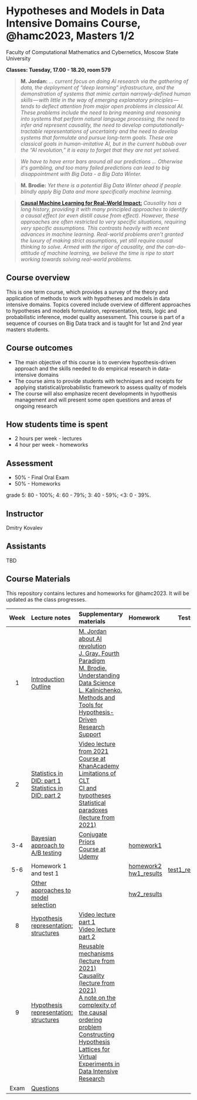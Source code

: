 # Hypotheses and Models in Data Intensive Domains Course, @hamc2023, Masters 1/2
Faculty of Computational Mathematics and Cybernetics, Moscow State University

**Classes: Tuesday, 17.00 - 18.20, room 579**

  > **M. Jordan:** *... current focus on doing AI research via the gathering of data, the deployment of “deep learning” infrastructure, and the demonstration of systems that mimic certain narrowly-defined human skills — with little in the way of emerging explanatory principles —  tends to deflect attention from major open problems in classical AI. These problems include the need to bring meaning and reasoning into systems that perform natural language processing, the need to infer and represent causality, the need to develop computationally-tractable representations of uncertainty and the need to develop systems that formulate and pursue long-term goals. These are classical goals in human-imitative AI, but in the current hubbub over the “AI revolution,” it is easy to forget that they are not yet solved.*

 > *We have to have error bars around all our predictions ... Otherwise it's gambling, and too many failed predictions can lead to big disappointment with Big Data - a Big Data Winter.*
 
 > **M. Brodie:** *Yet there is a potential Big Data Winter ahead if people blindly apply Big Data and more specifically machine learning.*

 > **[Causal Machine Learning for Real-World Impact:](https://nips.cc/virtual/2022/workshop/49992)** *Causality has a long history, providing it with many principled approaches to identify a causal effect (or even distill cause from effect). However, these approaches are often restricted to very specific situations, requiring very specific assumptions. This contrasts heavily with recent advances in machine learning. Real-world problems aren’t granted the luxury of making strict assumptions, yet still require causal thinking to solve. Armed with the rigor of causality, and the can-do-attitude of machine learning, we believe the time is ripe to start working towards solving real-world problems.*

## Course overview
This is one term course, which provides a survey of the theory and application of methods to work with hypotheses and models in data intensive domains. Topics covered include overview of different approaches to hypotheses and models formulation, representation, tests, logic and probabilistic inference, model quality assessment.
This course is part of a sequence of courses on Big Data track and is taught for 1st and 2nd year masters students.


## Course outcomes
- The main objective of this course is to overview hypothesis-driven approach and the skills needed to do empirical research in data-intensive domains 
- The course aims to provide students with techniques and receipts for applying statistical/probabilistic framework to assess quality of models 
- The course will also emphasize recent developments in hypothesis management and will present some open questions and areas of ongoing research

## How students time is spent
- 2 hours per week - lectures
- 4 hour per week - homeworks

## Assessment
- 50% - Final Oral Exam
- 50% - Homeworks

grade
5: 80 - 100%; 
4: 60 - 79%;
3: 40 - 59%;
<3: 0 - 39%.

## Instructor
Dmitry Kovalev

## Assistants
TBD

## Course Materials
This repository contains lectures and homeworks for @hamc2023. It will be updated as the class progresses.

| Week | Lecture notes | Supplementary materials | Homework | Tests |
|:------:|:----------|:----------|:----------|-------|
|1| [Introduction](./lectures/intro.pdf) <br> [Outline](./lectures/hamc_outline.pdf)| [M. Jordan about AI revolution](https://medium.com/@mijordan3/artificial-intelligence-the-revolution-hasnt-happened-yet-5e1d5812e1e7) <br> [J. Gray. Fourth Paradigm](https://www.microsoft.com/en-us/research/publication/fourth-paradigm-data-intensive-scientific-discovery/) <br> [M. Brodie. Understanding Data Science](https://www.researchgate.net/publication/285586313_Understanding_Data_Science_An_Emerging_Discipline_for_Data-Intensive_Discovery) <br> [L. Kalinichenko. Methods and Tools for Hypothesis-Driven Research Support](http://synthesis.ipi.ac.ru/synthesis/staff/dmkovalev/15ia-hypoth.pdf)|||
|2| [Statistics in DID: part 1](./lectures/L01_ham_statistics.ipynb) <br> [Statistics in DID: part 2](./lectures/L02_freq_bayes.ipynb) | [Video lecture from 2021](./supplementary/statistics_2021_course.mp4) <br> [Course at KhanAcademy](https://www.khanacademy.org/math/statistics-probability) <br> [Limitations of CLT](https://stats.stackexchange.com/questions/61798/example-of-distribution-where-large-sample-size-is-necessary-for-central-limit-t/61849#61849) <br> [CI and hypotheses](http://www.mit.edu/~6.s085/notes/lecture2.pdf) <br> [Statistical paradoxes (lecture from 2021)](./supplementary/zoom_1.mp4) |||
|3-4| [Bayesian approach to A/B testing](./lectures/L03_bayes.ipynb) | [Conjugate Priors](https://www.cs.ubc.ca/labs/lci/mlrg/slides/Conjugate.pdf) <br> [Course at Udemy](https://www.udemy.com/course/bayesian-machine-learning-in-python-ab-testing)  |  [homework1](./homeworks/hypoth_hw1.ipynb) ||
|5-6| Homework 1 and test 1|  | [homework2](./homeworks/test2_.ipynb)  <br> [hw1_results](./homeworks/hw1/hw1_results.md) | [test1_results](./homeworks/test1/test1_results.md) |
|7| [Other approaches to model selection](./lectures/L04_metrics_scoring.ipynb) | | [hw2_results](./homeworks/hw2/hw2_results.md) | |
|8| [Hypothesis representation: structures](./lectures/L05_hypothesis_repr.ipynb)| [Video lecture part 1](./supplementary/video1820715075.mp4) <br> [Video lecture part 2](./supplementary/video1943057871.mp4)  | | |
|9| [Hypothesis representation: structures](./lectures/L05_hypothesis_repr.ipynb) | [Reusable mechanisms (lecture from 2021)](./supplementary/zoom_4.mp4) <br> [Causality (lecture from 2021)](./supplementary/zoom_2.mp4) <br> [A note on the complexity of the causal ordering problem](https://arxiv.org/abs/1508.05804) <br> [Constructing Hypothesis Lattices for Virtual Experiments in Data Intensive Research](https://ieeexplore.ieee.org/abstract/document/8880738/)| | | 
|Exam| [Questions](./lectures/questions.md) | | | |